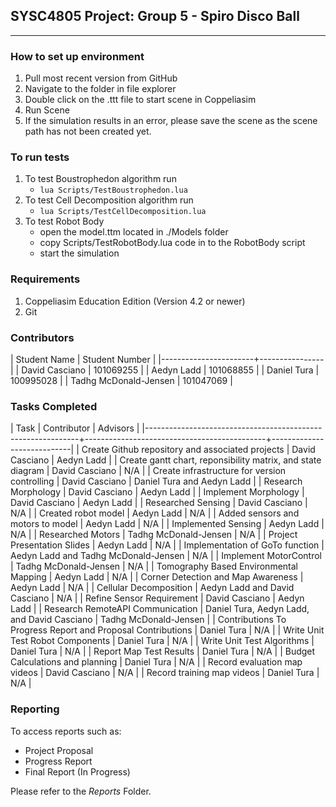 ## SYSC4805 Project: Group 5 - Spiro Disco Ball
***
### **How to set up environment**
1. Pull most recent version from GitHub
2. Navigate to the folder in file explorer
3. Double click on the .ttt file to start scene in Coppeliasim
4. Run Scene
5. If the simulation results in an error, please save the scene as the scene path has not been created yet.

### **To run tests**
1. To test Boustrophedon algorithm run 
    - `lua Scripts/TestBoustrophedon.lua`
2. To test Cell Decomposition algorithm run 
    - `lua Scripts/TestCellDecomposition.lua`
3. To test Robot Body
    -  open the model.ttm located in ./Models folder 
    -  copy Scripts/TestRobotBody.lua code in to the RobotBody script 
    -  start the simulation 

### **Requirements**
1. Coppeliasim Education Edition (Version 4.2 or newer)
2. Git

### **Contributors**
| Student Name          | Student Number |
|-----------------------+----------------|
| David Casciano        |      101069255 |
| Aedyn Ladd            |      101068855 |
| Daniel Tura           |      100995028 |
| Tadhg McDonald-Jensen |      101047069 |

### **Tasks Completed**
| Task                                                        | Contributor                                 | Advisors                   |
|-------------------------------------------------------------+---------------------------------------------+----------------------------|
| Create Github repository and associated projects            | David Casciano                              | Aedyn Ladd                 |
| Create gantt chart, reponsibility matrix, and state diagram | David Casciano                              | N/A                        |
| Create infrastructure for version controlling               | David Casciano                              | Daniel Tura and Aedyn Ladd |
| Research Morphology                                         | David Casciano                              | Aedyn Ladd                 |
| Implement Morphology                                        | David Casciano                              | Aedyn Ladd                 |
| Researched Sensing                                          | David Casciano                              | N/A                        |
| Created robot model                                         | Aedyn Ladd                                  | N/A                        |
| Added sensors and motors to model                           | Aedyn Ladd                                  | N/A                        |
| Implemented Sensing                                         | Aedyn Ladd                                  | N/A                        |
| Researched Motors                                           | Tadhg McDonald-Jensen                       | N/A                        |
| Project Presentation Slides                                 | Aedyn Ladd                                  | N/A                        |
| Implementation of GoTo function                             | Aedyn Ladd and Tadhg McDonald-Jensen        | N/A                        |
| Implement MotorControl                                      | Tadhg McDonald-Jensen                       | N/A                        |
| Tomography Based Environmental Mapping                      | Aedyn Ladd                                  | N/A                        |
| Corner Detection and Map Awareness                          | Aedyn Ladd                                  | N/A                        |
| Cellular Decomposition                                      | Aedyn Ladd and David Casciano               | N/A                        |
| Refine Sensor Requirement                                   | David Casciano                              | Aedyn Ladd                 |
| Research RemoteAPI Communication                            | Daniel Tura, Aedyn Ladd, and David Casciano | Tadhg McDonald-Jensen      |
| Contributions To Progress Report and Proposal Contributions | Daniel Tura                                 | N/A                        |
| Write Unit Test Robot Components                            | Daniel Tura                                 | N/A                        |
| Write Unit Test Algorithms                                  | Daniel Tura                                 | N/A                        |
| Report Map Test Results                                     | Daniel Tura                                 | N/A                        |
| Budget Calculations and planning                            | Daniel Tura                                 | N/A                        |
| Record evaluation map videos                                | David Casciano                              | N/A                        |
| Record training map videos                                  | Daniel Tura                                 | N/A                        |
### **Reporting**
To access reports such as:
- Project Proposal
- Progress Report
- Final Report (In Progress)

Please refer to the _Reports_ Folder.
